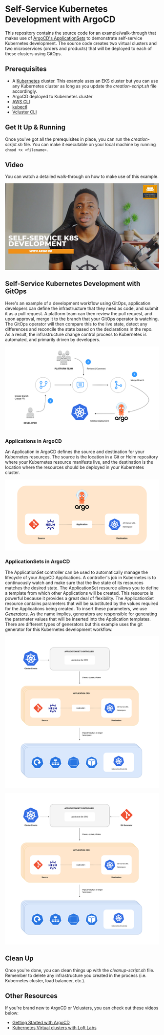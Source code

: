 # Self-Service Kubernetes Development with ArgoCD
This repository contains the source code for an example/walk-through that makes use of [ArgoCD's ApplicationSets](https://argo-cd.readthedocs.io/en/stable/user-guide/application-set/) to demonstrate self-service Kubernetes development. The source code creates two virtual clusters and two microservices (orders and products) that will be deployed to each of these clusters using GitOps. 

## Prerequisites
* A [Kubernetes](https://kubernetes.io/) cluster. This example uses an EKS cluster but you can use any Kubernetes cluster as long as you update the *creation-script.sh* file accordingly.
* ArgoCD deployed to Kubernetes cluster
* [AWS CLI](https://docs.aws.amazon.com/cli/latest/userguide/getting-started-version.html)
* [kubectl](https://kubernetes.io/docs/tasks/tools/) 
* [Vcluster CLI](https://www.vcluster.com/docs/getting-started/setup)

## Get It Up & Running
Once you've got all the prerequisites in place, you can run the *creation-script.sh* file. You can make it executable on your local machine by running `chmod +x <filename>`. 

## Video
You can watch a detailed walk-through on how to make use of this example. 

[![Alt text](./video-thumbnail.jpg?raw=true "Video Thumbnail")](https://youtu.be/pCoqqNZmnP8)

## Self-Service Kubernetes Development with GitOps
Here's an example of a development workflow using GitOps, application developers can define the infrastructure that they need as code, and submit it as a pull request. A platform team can then review the pull request, and upon approval, merge it to the branch that your GitOps operator is watching. The GitOps operator will then compare this to the live state, detect any differences and reconcile the state based on the declarations in the repo. As a result, the infrastructure change control process to Kubernetes is automated, and primarily driven by developers.

[![Alt text](./diagrams/diagram1.png?raw=true "GitOps Workflow Example")](https://youtu.be/pCoqqNZmnP8)

### Applications in ArgoCD
An Application in ArgoCD defines the source and destination for your Kubernetes resources. The source is the location in a Git or Helm repository where your Kubernetes resource manifests live, and the destination is the location where the resources should be deployed in your Kubernetes cluster.

![Alt text](./diagrams/diagram2.png?raw=true "ArgoCD Application Diagram")

### ApplicationSets in ArgoCD
The ApplicationSet controller can be used to automatically manage the lifecycle of your ArgoCD Applications. A controller's job in Kubernetes is to continuously watch and make sure that the live state of its resources matches the desired state. The ApplicationSet resource allows you to define a template from which other Applications will be created. This resource is powerful because it provides a great deal of flexibility. The ApplicationSet resource contains parameters that will be substituted by the values required for the Applications being created. To insert these parameters, we use *[Generators](https://argo-cd.readthedocs.io/en/stable/operator-manual/applicationset/Generators/)*. As the name implies, generators are responsible for generating the parameter values that will be inserted into the Application templates. There are different types of generators but this example uses the git generator for this Kubernetes development workflow. 

![Alt text](./diagrams/diagram3.png?raw=true "ArgoCD ApplicationSet Diagram")

![Alt text](./diagrams/diagram4.png?raw=true "ArgoCD ApplicationSet Diagram")

## Clean Up
Once you're done, you can clean things up with the *cleanup-script.sh* file. Remember to delete any infrastructure you created in the process (i.e. Kubernetes cluster, load balancer, etc.).

## Other Resources
If you're brand new to ArgoCD or Vclusters, you can check out these videos below:
* [Getting Started with ArgoCD](https://youtu.be/AvLuplh1skA)
* [Kubernetes Virtual clusters with Loft Labs](https://youtu.be/a8fIyUd9438)

